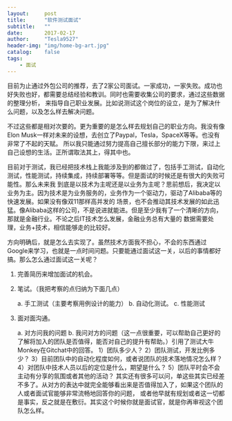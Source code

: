 ```yaml
---
layout:     post
title:      "软件测试面试"
subtitle:   ""
date:       2017-02-17
author:     "Tesla9527"
header-img: "img/home-bg-art.jpg"
catalog:    false
tags:
    - 面试
---
```

目前为止通过外包公司的推荐，去了2家公司面试。一家成功，一家失败。成功也好失败也好，都需要总结经验和教训。同时也需要收集公司的要求，通过这些数据的整理分析，
来指导自己职业发展。比如说测试这个岗位的设立，是为了解决什么问题，以及怎么样去解决问题。

不过这些都是相对次要的。更为重要的是怎么样去规划自己的职业方向。我没有像Elon Musk一样对未来的设想，去创立了Paypal，Tesla，SpaceX等等。也没有非常了不起的天赋。
所以我只能通过努力提高自己擅长部分的能力下限，来过上自己设想的生活。正所谓取法其上，得其中也。

目前对于测试，我已经把技术栈上我能涉及到的都做过了，包括手工测试，自动化测试，性能测试，持续集成，持续部署等等。但是面试的时候还是有很大的失败可能性。那么未来我
到底是以技术为主呢还是以业务为主呢？思前想后，我决定以业务为主。因为技术是为业务服务的，业务作为一个驱动力，驱动了Alibaba等的快速发展。如果没有像双11那样高并发的
场景，也不会推动其技术发展的如此迅猛。像Alibaba这样的公司，不是说进就能进。但是至少我有了一个清晰的方向，那就是金融行业。不论之后IT技术怎么发展，金融业务总有大量的
数据需要处理，业务+技术，相信能够走的比较好。

方向明确后，就是怎么去实现了。虽然技术方面我不担心，不会的东西通过Google来学习，也就是一点时间问题。只要能通过面试这一关，以后的事情都好搞。那么怎么通过面试这一关呢？

1. 完善简历来增加面试的机会。

2. 笔试。（我把考察的点归纳为下面几点）

	a. 手工测试（主要考察用例设计的能力）
	b. 自动化测试。
	c. 性能测试

3. 面对面沟通。

	a. 对方问我的问题
	b. 我问对方的问题（这一点很重要，可以帮助自己更好的了解将加入的团队是否值得，能否对自己的提升有帮助。）引用了测试大牛Monkey在Gitchat中的回答。
	   1）团队多少人？
	   2）团队测试，开发比例多少？
	   3）目前团队中的自动化程度如何，或者说团队的技术落地情况怎么样？
	   4）对团队中技术人员以后的定位是什么，期望是什么？
	   5）团队平时会不会主动有分享的氛围或者其他的活动？
	   其实还有很多可以问，单这些其实已经差不多了。从对方的表达中就完全能够看出来是否值得加入了，如果这个团队的人或者面试官能够非常流畅地回答你的问题，
	   或者他早就有规划或者这一切都是事实，反之就是在敷衍。其实这个时候你就是面试官，就是你再审视这个团队怎么样。